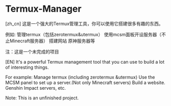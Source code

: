 # Termux-Manager

[zh_cn]
这是一个强大的Termux管理工具，你可以使用它搭建很多有趣的东西。

例如:
  管理termux（包括zerotermux&utermux）
  使用mcsm面板开设服务器（不止Minecraft服务器）
  搭建网站
  原神服务器等

注：这是一个未完成的项目


[EN]
It's a powerful Termux management tool that you can use to build a lot of interesting things.

For example:
 Manage termux (including zerotermux &utermux)
 Use the MCSM panel to set up a server.(Not only Minecraft servers)
 Build a website.
 Genshin Impact servers, etc.

Note: This is an unfinished project.
